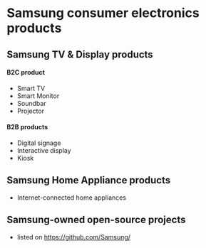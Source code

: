 # Samsung consumer electronics products

## Samsung TV & Display products
#### B2C product
* Smart TV
* Smart Monitor
* Soundbar
* Projector
#### B2B products
* Digital signage
* Interactive display
* Kiosk

## Samsung Home Appliance products
* Internet-connected home appliances

## Samsung-owned open-source projects
* listed on https://github.com/Samsung/
